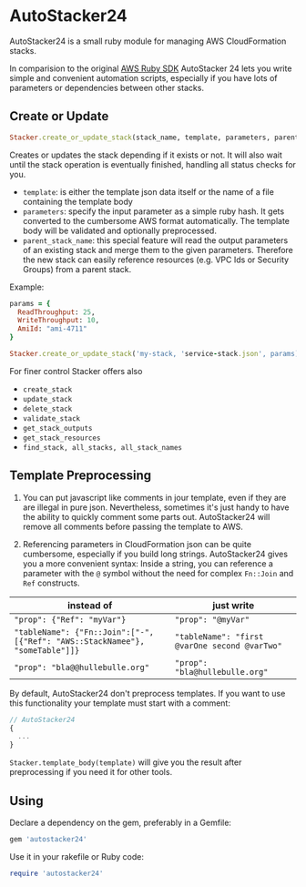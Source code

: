 # AutoStacker24

AutoStacker24 is a small ruby module for managing AWS CloudFormation stacks.

In comparision to the original [AWS Ruby SDK](http://docs.aws.amazon.com/AWSRubySDK/latest/frames.html)
AutoStacker 24 lets you write simple and convenient automation scripts,
especially if you have lots of parameters or dependencies between other stacks.

## Create or Update
```ruby
Stacker.create_or_update_stack(stack_name, template, parameters, parent_stack_name = nil)
```
Creates or updates the stack depending if it exists or not.
It will also wait until the stack operation is eventually finished, handling all status checks for you.

  - `template`: is either the template json data itself or the name of a file containing the template body
  - `parameters`: specify the input parameter as a simple ruby hash. It gets converted to the
    cumbersome AWS format automatically.
    The template body will be validated and optionally preprocessed.
  - `parent_stack_name`: this special feature will read the output parameters of an existing stack and
    merge them to the given parameters. Therefore the new stack can easily reference resources
    (e.g. VPC Ids or Security Groups) from a parent stack.

Example:

```ruby
params = {
  ReadThroughput: 25,
  WriteThroughput: 10,
  AmiId: "ami-4711"
}

Stacker.create_or_update_stack('my-stack, 'service-stack.json', params)
```

For finer control Stacker offers also

  - `create_stack`
  - `update_stack`
  - `delete_stack`
  - `validate_stack`
  - `get_stack_outputs`
  - `get_stack_resources`
  - `find_stack, all_stacks, all_stack_names`

## Template Preprocessing

1. You can put javascript like comments in jour template, even if they are are illegal in pure json.
   Nevertheless, sometimes it's just handy to have the ability to quickly comment some parts out.
   AutoStacker24 will remove all comments before passing the template to AWS.

2. Referencing parameters in CloudFormation json can be quite cumbersome, especially if you build
   long strings. AutoStacker24 gives you a more convenient syntax: Inside a string, you can
   reference a parameter with the `@` symbol without the need for complex `Fn::Join` and `Ref` constructs.

  instead of  | just write
  ------------- | -------------
  `"prop": {"Ref": "myVar"}` | `"prop": "@myVar"`
  `"tableName": {"Fn::Join":["-",[{"Ref": "AWS::StackNamee"}, "someTable"]]}`|`"tableName": "first @varOne second @varTwo"`
  `"prop": "bla@@hullebulle.org"` | `"prop": "bla@hullebulle.org"`

By default, AutoStacker24 don't preprocess templates. If you want to use this functionality
your template must start with a comment:

```javascript
// AutoStacker24
{
  ...
}
```
`Stacker.template_body(template)` will give you the result after preprocessing if you need it for other tools.

## Using

Declare a dependency on the gem, preferably in a Gemfile:

```ruby
gem 'autostacker24'
```
Use it in your rakefile or Ruby code:

```ruby
require 'autostacker24'
```
